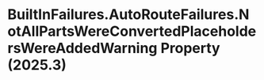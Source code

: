 # BuiltInFailures.AutoRouteFailures.NotAllPartsWereConvertedPlaceholdersWereAddedWarning Property (2025.3)

﻿